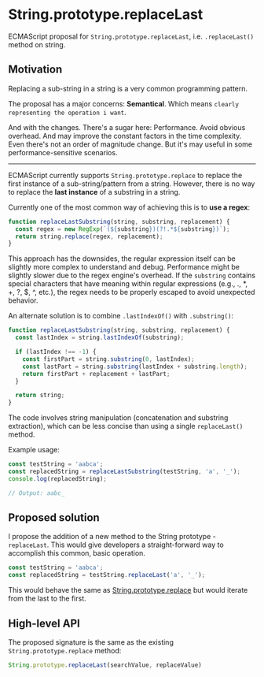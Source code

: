 # String.prototype.replaceLast

ECMAScript proposal for `String.prototype.replaceLast`, i.e. `.replaceLast()` method on string.

## Motivation

Replacing a sub-string in a string is a very common programming pattern. 

The proposal has a major concerns: **Semantical**. Which means `clearly representing the operation i want`.

And with the changes. There's a sugar here: Performance. Avoid obvious overhead. And may improve the constant factors in the time complexity.
Even there's not an order of magnitude change. But it's may useful in some performance-sensitive scenarios.

---

ECMAScript currently supports `String.prototype.replace` to replace the first instance of a sub-string/pattern from a string. However, there is no way to replace the **last instance** of a substring in a string.

Currently one of the most common way of achieving this is to **use a regex**:

```js
function replaceLastSubstring(string, substring, replacement) {
  const regex = new RegExp(`(${substring})(?!.*${substring})`); 
  return string.replace(regex, replacement);
}
```

This approach has the downsides, the regular expression itself can be slightly more complex to understand and debug. Performance might be slightly slower due to the regex engine's overhead. If the `substring` contains special characters that have meaning within regular expressions (e.g., ., *, +, ?, $, ^, etc.), the regex needs to be properly escaped to avoid unexpected behavior.

An alternate solution is to combine `.lastIndexOf()` with `.substring()`:

```js
function replaceLastSubstring(string, substring, replacement) {
  const lastIndex = string.lastIndexOf(substring);

  if (lastIndex !== -1) {
    const firstPart = string.substring(0, lastIndex);
    const lastPart = string.substring(lastIndex + substring.length);
    return firstPart + replacement + lastPart;
  }

  return string; 
}
```

The code involves string manipulation (concatenation and substring extraction), which can be less concise than using a single `replaceLast()` method.

Example usage:

```js
const testString = 'aabca';
const replacedString = replaceLastSubstring(testString, 'a', '_');
console.log(replacedString);

// Output: aabc_
```

## Proposed solution

I propose the addition of a new method to the String prototype - `replaceLast`. This would give developers a straight-forward way to accomplish this common, basic operation.

```js
const testString = 'aabca';
const replacedString = testString.replaceLast('a', '_');
```

This would behave the same as [String.prototype.replace](https://262.ecma-international.org/11.0/index.html#sec-string.prototype.replace) but would iterate from the last to the first.

## High-level API

The proposed signature is the same as the existing `String.prototype.replace` method:

```js
String.prototype.replaceLast(searchValue, replaceValue)
```
